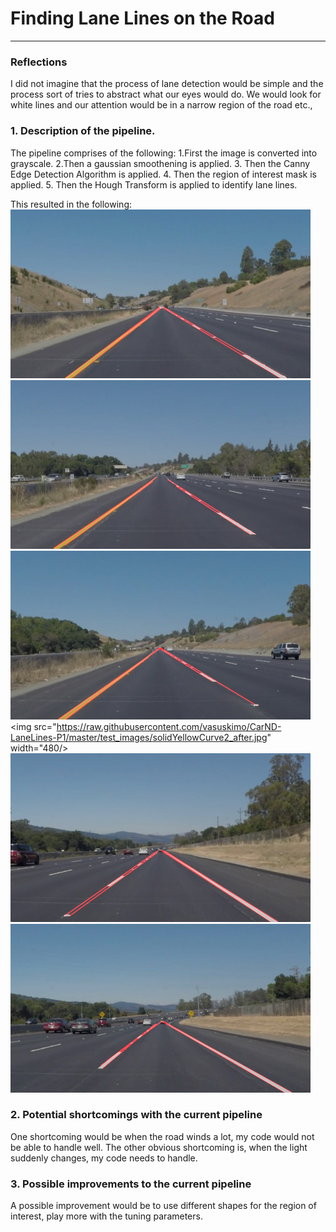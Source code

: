 # **Finding Lane Lines on the Road** 

---

### Reflections

I did not imagine that the process of lane detection would be simple and the process sort of tries to abstract what our eyes would do.
We would look for white lines and our attention would be in a narrow region of the road etc.,

### 1. Description of the pipeline. 

The pipeline comprises of the following:
1.First the image is converted into grayscale.
2.Then a gaussian smoothening is applied.
3. Then the Canny Edge Detection Algorithm is applied.
4. Then the region of interest mask is applied.
5. Then the Hough Transform is applied to identify lane lines.


This resulted in the following:
<br />
<img src="https://raw.githubusercontent.com/vasuskimo/CarND-LaneLines-P1/master/test_images/whiteCarLaneSwitch_after.jpg" width="480" />
<img src="https://raw.githubusercontent.com/vasuskimo/CarND-LaneLines-P1/master/test_images/solidYellowLeft_after.jpg" width="480" />
<img src="https://raw.githubusercontent.com/vasuskimo/CarND-LaneLines-P1/master/test_images/solidYellowCurve_after.jpg" width="480" />
<img src="https://raw.githubusercontent.com/vasuskimo/CarND-LaneLines-P1/master/test_images/solidYellowCurve2_after.jpg" width="480/>
<img src="https://raw.githubusercontent.com/vasuskimo/CarND-LaneLines-P1/master/test_images/solidWhiteRight_after.jpg" width="480"/>
<img src="https://raw.githubusercontent.com/vasuskimo/CarND-LaneLines-P1/master/test_images/solidWhiteCurve_after.jpg" width="480"/>

### 2. Potential shortcomings with the current pipeline


One shortcoming would be when the road winds a lot, my code would not be able to handle well.
The other obvious shortcoming is, when the light suddenly changes, my code needs to handle.


### 3. Possible improvements to the current pipeline

A possible improvement would be to use different shapes for the region of interest, play more with the tuning parameters. 
